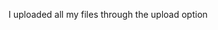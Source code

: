 I uploaded all my files through the upload option 

<!---
LazyBones2/LazyBones2 is a ✨ special ✨ repository because its `README.md` (this file) appears on your GitHub profile.
You can click the Preview link to take a look at your changes.
--->
